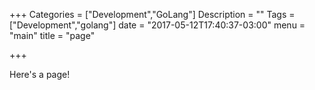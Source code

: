 +++
Categories = ["Development","GoLang"]
Description = ""
Tags = ["Development","golang"]
date = "2017-05-12T17:40:37-03:00"
menu = "main"
title = "page"

+++

Here's a page!